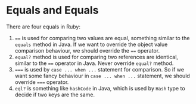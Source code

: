 # Equals and Equals

There are four equals in Ruby:

1. `==` is used for comparing two values are equal, something similar to the `equals` method in Java. If we want to override the object value comparison behaviour, we should override the `==` operator.
2. `equal?` method is used for comparing two references are identical, similar to the `==` operator in Java. Never override `equal?` method.
3. `===` is used by `case ... when ...` statement for comparison. So if we want some fancy behaviour in `case ... when ...` statement, we should override `===` operator.
4. `eql?` is something like `hashCode` in Java, which is used by `Hash` type to decide if two keys are the same.
